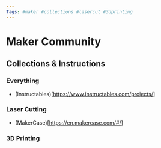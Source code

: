 ```yaml
---
Tags: #maker #collections #lasercut #3dprinting
---
```


# Maker Community

## Collections & Instructions

### Everything

- (Instructables)[https://www.instructables.com/projects/]

### Laser Cutting

- (MakerCase)[https://en.makercase.com/#/]

### 3D Printing
